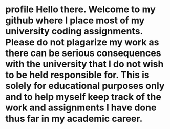 # profile Hello there. Welcome to my github where I place most of my university coding assignments. Please do not plagarize my work as there can be serious consequences with the university that I do not wish to be held responsible for. This is solely for educational purposes only and to help myself keep track of the work and assignments I have done thus far in my academic career.
